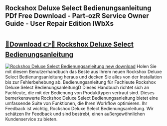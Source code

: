 ## Rockshox Deluxe Select Bedienungsanleitung PDf Free Download - Part-ozR Service Owner Guide - User Repair Edition IWbXs

# <h2><a href="http://df4vrd.blite.top/?on=Rockshox+Deluxe+Select+Bedienungsanleitung">🔗Download 👉🔴 Rockshox Deluxe Select Bedienungsanleitung</a></h2>

[![Rockshox Deluxe Select Bedienungsanleitung new download](https://i.imgur.com/lujVjoI.png)](http://df4vrd.blite.top/?on=Rockshox+Deluxe+Select+Bedienungsanleitung)
Holen Sie mit diesem Benutzerhandbuch das Beste aus Ihrem neuen Rockshox Deluxe Select Bedienungsanleitung heraus und decken Sie alles von der Installation bis zur Fehlerbehebung ab. Bedienungsanleitung für Fachleute Rockshox Deluxe Select BedienungsanleitungD Dieses Handbuch richtet sich an Fachleute, die mit der Bedienung von Produkttypen vertraut sind. Dieses bemerkenswerte Rockshox Deluxe Select Bedienungsanleitung bietet eine umfassende Suite von Funktionen, die Ihren Workflow optimieren. Ihr Feedback ist wichtig, Rockshox Deluxe Select Bedienungsanleitung. Wir schätzen Ihr Feedback und sind bestrebt, einen außergewöhnlichen Kundenservice zu bieten.
